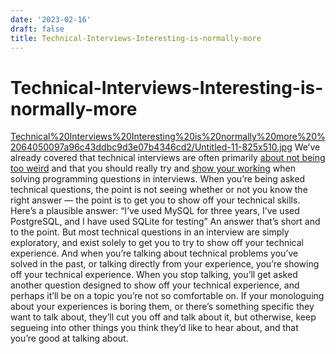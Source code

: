 ```yaml
---
date: '2023-02-16'
draft: false
title: Technical-Interviews-Interesting-is-normally-more
---
```


# Technical-Interviews-Interesting-is-normally-more

[Technical%20Interviews%20Interesting%20is%20normally%20more%20%2064050097a96c43ddbc9d3e07b4346cd2/Untitled-11-825x510.jpg](Technical%20Interviews%20Interesting%20is%20normally%20more%20%2064050097a96c43ddbc9d3e07b4346cd2/Untitled-11-825x510.jpg)
We’ve already covered that technical interviews are often primarily [about not being too weird](https://codeformore.com/can-you-pretend-to-be-normal-for-up-to-two-hours/) and that you should really try and [show your working](https://codeformore.com/technical-interviews-show-working/) when solving programming questions in interviews.
When you’re being asked technical questions, the point is not seeing whether or not you know the right answer — the point is to get you to show off your technical skills.
Here’s a plausible answer:
“I’ve used MySQL for three years, I’ve used PostgreSQL, and I have used SQLite for testing”
An answer that’s short and to the point.
But most technical questions in an interview are simply exploratory, and exist solely to get you to try to show off your technical experience.
And when you’re talking about technical problems you’ve solved in the past, or talking directly from your experience, you’re showing off your technical experience.
When you stop talking, you’ll get asked another question designed to show off your technical experience, and perhaps it’ll be on a topic you’re not so comfortable on.
If your monologuing about your experiences is boring them, or there’s something specific they want to talk about, they’ll cut you off and talk about it, but otherwise, keep segueing into other things you think they’d like to hear about, and that you’re good at talking about.
